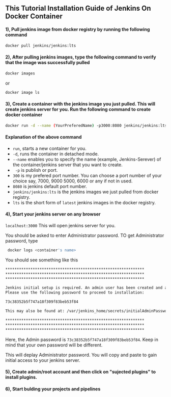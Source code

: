 ## This Tutorial Installation Guide of Jenkins On Docker Container 

#### 1), Pull jenkins image from docker registry by running the following command

```bash
docker pull jenkins/jenkins:lts
```
#### 2), After pulling jenkins images, type the following command to verify that the image was successfully pulled
```bash
docker images
```
or

```bash
docker image ls
```  

#### 3), Create a container with the jenkins image you just pulled. This will create jenkins server for you. Run the following command to create docker container

```bash
docker run -d --name (YourPreferedName) -p3000:8080 jenkins/jenkins:lts
```
#### Explanation of the above command
  - `run`, starts a new container for you.
  - `-d`, runs the container in detached mode.
  - `--name` enables you to specify the name (example, Jenkins-Serever) of the container/jenkins server that you want to create. 
  - ` -p` is publish or port. 
  - `300` is my prefered port number. You can choose a port number of your choice say, 7000, 9000 5000, 6000 or any if not in used. 
  - `8080` is jenkins default port number. 
  - `jenkins/jenkins:lts` is the jenkins images we just pulled from docker registry.
  - `lts` is the short form of `latest` jenkins images in the docker registry.

#### 4), Start your jenkins server on any browser
`localhost:3000` This will open jenkins server for you. 

You should be asked to enter Administrator password. TO get Administrator password, type

```bash
 docker logs <container's name>
```
You should see something like this

```bash
*************************************************************
*************************************************************
*************************************************************

Jenkins initial setup is required. An admin user has been created and a password generated.
Please use the following password to proceed to installation:

73c38352b5f747a18f309f83beb53f84

This may also be found at: /var/jenkins_home/secrets/initialAdminPassword

*************************************************************
*************************************************************
*************************************************************
```

Here, the Admin password is `73c38352b5f747a18f309f83beb53f84`. Keep in mind that your own password will be different.

This will deplay Administrator password. You will copy and paste to gain initial access to your jenkins server.

#### 5), Create admin/root account and then click on "sujected plugins" to install plugins. 

#### 6), Start bulding your projects and pipelines 